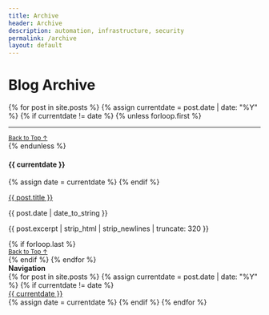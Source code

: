 ```yaml
---
title: Archive
header: Archive
description: automation, infrastructure, security
permalink: /archive
layout: default
---
```

<h1 class="display-6">Blog Archive</h1>

<div class="container justify-content-center">
  <div class="row">
    <div class="col-10">
      {% for post in site.posts %}
      {% assign currentdate = post.date | date: "%Y" %}
      {% if currentdate != date %}
      {% unless forloop.first %}
        <hr class="mb-0">
        <div class="d-flex justify-content-end">
          <small><a href="{{ page.url }}/#archive-menu" class="text-uppercase text-dark text-decoration-none">Back to Top ↑</a></small>
        </div>
      {% endunless %}
        <p class="mb-auto px-1" id="y{{ currentdate }}"><h4>{{ currentdate }}</h4></p>
      {% assign date = currentdate %}
      {% endif %}
        <p class="mb-auto px-1 h5"><a href="{{ post.url }}" class="text-dark text-decoration-none mb-auto">{{ post.title }}</a></p>
        <p class="mb-auto px-1">{{ post.date | date_to_string }}</p>
        <p class="mb-auto px-1 pb-3">{{ post.excerpt | strip_html | strip_newlines | truncate: 320 }}</p>
      {% if forloop.last %}
        <div class="d-flex justify-content-end">
          <small><a href="{{ page.url }}/#archive-menu" class="text-uppercase text-dark text-decoration-none">Back to Top ↑</a></small>
        </div>
      {% endif %}
      {% endfor %}
    </div>
    <div class="col-2" id="archive-menu">
      <div class="d-flex justify-content-center" id="archive-menu">
          <strong>Navigation</strong>
      </div>
      <div class="row justify-content-sm-center row-cols-1">
        {% for post in site.posts %}
        {% assign currentdate = post.date | date: "%Y" %}
        {% if currentdate != date %}
        <div class="p-2 bg-light border text-center">
          <a href="{{ page.url }}/#y{{ currentdate }}" class="text-uppercase fs-6 text-dark">{{ currentdate }}</a>
        </div>
        {% assign date = currentdate %} 
        {% endif %}
        {% endfor %}
      </div>
    </div>
  </div>
</div>




